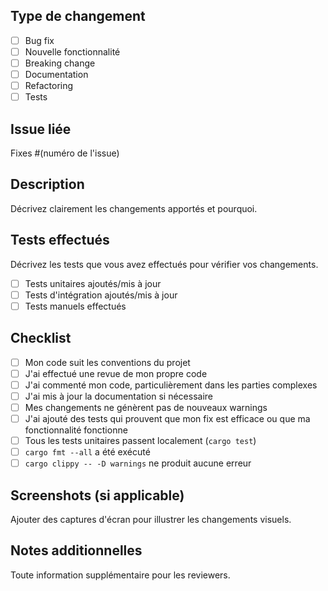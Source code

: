 ## Type de changement
- [ ] Bug fix
- [ ] Nouvelle fonctionnalité
- [ ] Breaking change
- [ ] Documentation
- [ ] Refactoring
- [ ] Tests

## Issue liée
Fixes #(numéro de l'issue)

## Description
Décrivez clairement les changements apportés et pourquoi.

## Tests effectués
Décrivez les tests que vous avez effectués pour vérifier vos changements.

- [ ] Tests unitaires ajoutés/mis à jour
- [ ] Tests d'intégration ajoutés/mis à jour
- [ ] Tests manuels effectués

## Checklist
- [ ] Mon code suit les conventions du projet
- [ ] J'ai effectué une revue de mon propre code
- [ ] J'ai commenté mon code, particulièrement dans les parties complexes
- [ ] J'ai mis à jour la documentation si nécessaire
- [ ] Mes changements ne génèrent pas de nouveaux warnings
- [ ] J'ai ajouté des tests qui prouvent que mon fix est efficace ou que ma fonctionnalité fonctionne
- [ ] Tous les tests unitaires passent localement (`cargo test`)
- [ ] `cargo fmt --all` a été exécuté
- [ ] `cargo clippy -- -D warnings` ne produit aucune erreur

## Screenshots (si applicable)
Ajouter des captures d'écran pour illustrer les changements visuels.

## Notes additionnelles
Toute information supplémentaire pour les reviewers.
